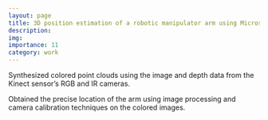 ```yaml
---
layout: page
title: 3D position estimation of a robotic manipulator arm using Microsoft Kinect sensor
description:
img: 
importance: 11
category: work
---
```


Synthesized colored point clouds using the image and depth data from the Kinect sensor’s RGB and IR cameras.

Obtained the precise location of the arm using image processing and camera calibration techniques on the colored images.
